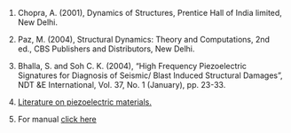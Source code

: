 1. Chopra, A. (2001), Dynamics of Structures, Prentice Hall of India limited, New Delhi.

2. Paz, M. (2004), Structural Dynamics: Theory and Computations, 2nd ed., CBS Publishers and
Distributors, New Delhi.

3. Bhalla, S. and Soh C. K. (2004), “High Frequency Piezoelectric Signatures for Diagnosis of
Seismic/ Blast Induced Structural Damages”, NDT &E International, Vol. 37, No. 1 (January), pp.
23-33.

4. <a href="images/piezo.pdf" target="_blank">Literature on piezoelectric materials.</a>

5. For manual <a href="images/manual_exp2.pdf" target="_blank">click here</a>


